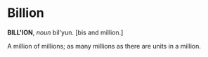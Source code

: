 # Billion

**BILL'ION**, _noun_ bil'yun. \[bis and million.\]

A million of millions; as many millions as there are units in a million.